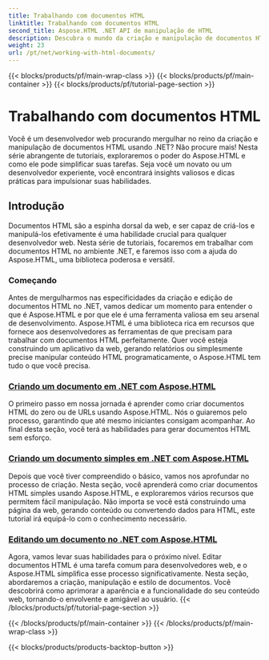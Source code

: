 ```yaml
---
title: Trabalhando com documentos HTML
linktitle: Trabalhando com documentos HTML
second_title: Aspose.HTML .NET API de manipulação de HTML
description: Descubra o mundo da criação e manipulação de documentos HTML em .NET com Aspose.HTML. Da criação de documentos simples à edição aprofundada.
weight: 23
url: /pt/net/working-with-html-documents/
---
```


{{< blocks/products/pf/main-wrap-class >}}
{{< blocks/products/pf/main-container >}}
{{< blocks/products/pf/tutorial-page-section >}}

# Trabalhando com documentos HTML


Você é um desenvolvedor web procurando mergulhar no reino da criação e manipulação de documentos HTML usando .NET? Não procure mais! Nesta série abrangente de tutoriais, exploraremos o poder do Aspose.HTML e como ele pode simplificar suas tarefas. Seja você um novato ou um desenvolvedor experiente, você encontrará insights valiosos e dicas práticas para impulsionar suas habilidades.

## Introdução

Documentos HTML são a espinha dorsal da web, e ser capaz de criá-los e manipulá-los efetivamente é uma habilidade crucial para qualquer desenvolvedor web. Nesta série de tutoriais, focaremos em trabalhar com documentos HTML no ambiente .NET, e faremos isso com a ajuda do Aspose.HTML, uma biblioteca poderosa e versátil.

### Começando

Antes de mergulharmos nas especificidades da criação e edição de documentos HTML no .NET, vamos dedicar um momento para entender o que é Aspose.HTML e por que ele é uma ferramenta valiosa em seu arsenal de desenvolvimento. Aspose.HTML é uma biblioteca rica em recursos que fornece aos desenvolvedores as ferramentas de que precisam para trabalhar com documentos HTML perfeitamente. Quer você esteja construindo um aplicativo da web, gerando relatórios ou simplesmente precise manipular conteúdo HTML programaticamente, o Aspose.HTML tem tudo o que você precisa.

### [Criando um documento em .NET com Aspose.HTML](./creating-a-document/)

O primeiro passo em nossa jornada é aprender como criar documentos HTML do zero ou de URLs usando Aspose.HTML. Nós o guiaremos pelo processo, garantindo que até mesmo iniciantes consigam acompanhar. Ao final desta seção, você terá as habilidades para gerar documentos HTML sem esforço.

### [Criando um documento simples em .NET com Aspose.HTML](./creating-a-simple-document/)

Depois que você tiver compreendido o básico, vamos nos aprofundar no processo de criação. Nesta seção, você aprenderá como criar documentos HTML simples usando Aspose.HTML, e exploraremos vários recursos que permitem fácil manipulação. Não importa se você está construindo uma página da web, gerando conteúdo ou convertendo dados para HTML, este tutorial irá equipá-lo com o conhecimento necessário.

### [Editando um documento no .NET com Aspose.HTML](./editing-a-document/)

Agora, vamos levar suas habilidades para o próximo nível. Editar documentos HTML é uma tarefa comum para desenvolvedores web, e o Aspose.HTML simplifica esse processo significativamente. Nesta seção, abordaremos a criação, manipulação e estilo de documentos. Você descobrirá como aprimorar a aparência e a funcionalidade do seu conteúdo web, tornando-o envolvente e amigável ao usuário.
{{< /blocks/products/pf/tutorial-page-section >}}

{{< /blocks/products/pf/main-container >}}
{{< /blocks/products/pf/main-wrap-class >}}

{{< blocks/products/products-backtop-button >}}
